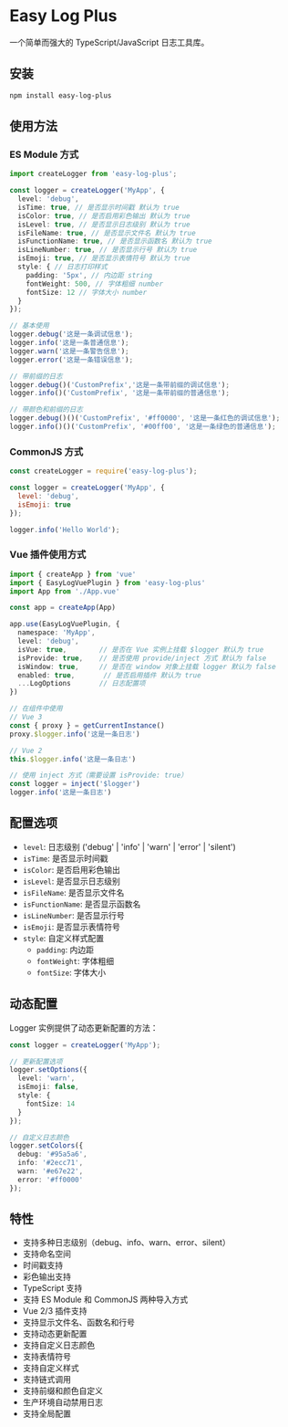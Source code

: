 # Easy Log Plus

一个简单而强大的 TypeScript/JavaScript 日志工具库。

## 安装

```bash
npm install easy-log-plus
```

## 使用方法

### ES Module 方式

```typescript
import createLogger from 'easy-log-plus';

const logger = createLogger('MyApp', {
  level: 'debug',
  isTime: true, // 是否显示时间戳 默认为 true
  isColor: true, // 是否启用彩色输出 默认为 true
  isLevel: true, // 是否显示日志级别 默认为 true
  isFileName: true, // 是否显示文件名 默认为 true
  isFunctionName: true, // 是否显示函数名 默认为 true
  isLineNumber: true, // 是否显示行号 默认为 true
  isEmoji: true, // 是否显示表情符号 默认为 true
  style: { // 日志打印样式
    padding: '5px', // 内边距 string
    fontWeight: 500, // 字体粗细 number
    fontSize: 12 // 字体大小 number
  }
});

// 基本使用
logger.debug('这是一条调试信息');
logger.info('这是一条普通信息');
logger.warn('这是一条警告信息');
logger.error('这是一条错误信息');

// 带前缀的日志
logger.debug()('CustomPrefix','这是一条带前缀的调试信息');
logger.info()('CustomPrefix', '这是一条带前缀的普通信息');

// 带颜色和前缀的日志
logger.debug()()('CustomPrefix', '#ff0000', '这是一条红色的调试信息');
logger.info()()('CustomPrefix', '#00ff00', '这是一条绿色的普通信息');
```

### CommonJS 方式

```javascript
const createLogger = require('easy-log-plus');

const logger = createLogger('MyApp', {
  level: 'debug',
  isEmoji: true
});

logger.info('Hello World');
```

### Vue 插件使用方式

```typescript
import { createApp } from 'vue'
import { EasyLogVuePlugin } from 'easy-log-plus'
import App from './App.vue'

const app = createApp(App)

app.use(EasyLogVuePlugin, {
  namespace: 'MyApp',
  level: 'debug',
  isVue: true,        // 是否在 Vue 实例上挂载 $logger 默认为 true
  isProvide: true,    // 是否使用 provide/inject 方式 默认为 false
  isWindow: true,     // 是否在 window 对象上挂载 logger 默认为 false
  enabled: true,       // 是否启用插件 默认为 true
  ...LogOptions       // 日志配置项
})

// 在组件中使用
// Vue 3
const { proxy } = getCurrentInstance()
proxy.$logger.info('这是一条日志')

// Vue 2
this.$logger.info('这是一条日志')

// 使用 inject 方式（需要设置 isProvide: true）
const logger = inject('$logger')
logger.info('这是一条日志')
```

## 配置选项

- `level`: 日志级别 ('debug' | 'info' | 'warn' | 'error' | 'silent')
- `isTime`: 是否显示时间戳
- `isColor`: 是否启用彩色输出
- `isLevel`: 是否显示日志级别
- `isFileName`: 是否显示文件名
- `isFunctionName`: 是否显示函数名
- `isLineNumber`: 是否显示行号
- `isEmoji`: 是否显示表情符号
- `style`: 自定义样式配置
  - `padding`: 内边距
  - `fontWeight`: 字体粗细
  - `fontSize`: 字体大小

## 动态配置

Logger 实例提供了动态更新配置的方法：

```typescript
const logger = createLogger('MyApp');

// 更新配置选项
logger.setOptions({
  level: 'warn',
  isEmoji: false,
  style: {
    fontSize: 14
  }
});

// 自定义日志颜色
logger.setColors({
  debug: '#95a5a6',
  info: '#2ecc71',
  warn: '#e67e22',
  error: '#ff0000'
});
```

## 特性

- 支持多种日志级别（debug、info、warn、error、silent）
- 支持命名空间
- 时间戳支持
- 彩色输出支持
- TypeScript 支持
- 支持 ES Module 和 CommonJS 两种导入方式
- Vue 2/3 插件支持
- 支持显示文件名、函数名和行号
- 支持动态更新配置
- 支持自定义日志颜色
- 支持表情符号
- 支持自定义样式
- 支持链式调用
- 支持前缀和颜色自定义
- 生产环境自动禁用日志
- 支持全局配置
